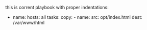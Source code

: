 this is corrent playbook with proper indentations: 

- name:
  hosts: all
  tasks:
      copy:
        - name:
          src: opt/index.html
          dest: /var/www/html
